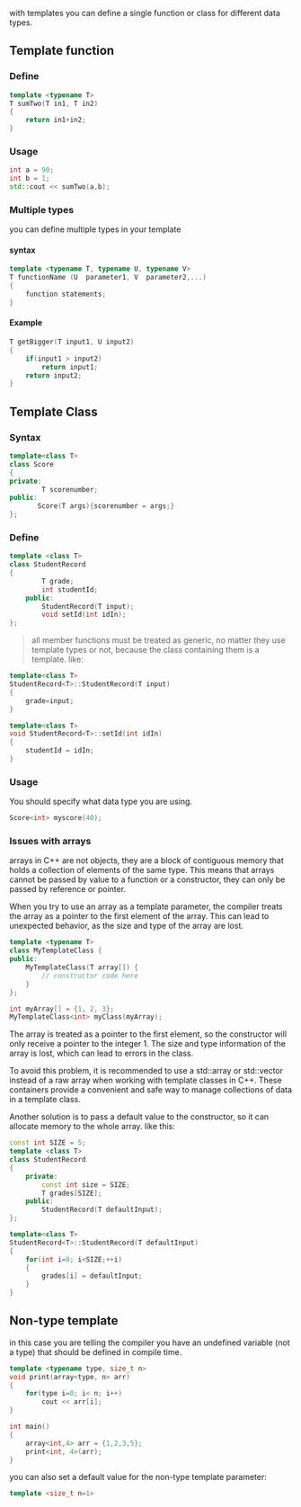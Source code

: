 with templates you can define a single function or class for different data types.
## Template function
### Define
```cpp
template <typename T>
T sumTwo(T in1, T in2)
{
    return in1+in2;
}
```
### Usage
```cpp
int a = 90;
int b = 1; 
std::cout << sumTwo(a,b);
```
### Multiple types
you can define multiple types in your template
#### syntax
```cpp
template <typename T, typename U, typename V>
T functionName (U  parameter1, V  parameter2,...)
{
    function statements;
}

```
#### Example
```cpp
T getBigger(T input1, U input2)
{
    if(input1 > input2)
        return input1;
    return input2;
}
```
## Template Class
### Syntax
```cpp
template<class T>
class Score
{
private:
        T scorenumber;
public:
       Score(T args){scorenumber = args;}
};
```
### Define
```cpp
template <class T>
class StudentRecord
{
        T grade;
        int studentId;
    public:
        StudentRecord(T input);
        void setId(int idIn);
};
```
> all member functions must be treated as generic, no matter they use template types or not, because the class containing them is a template. like:
```cpp
template<class T>
StudentRecord<T>::StudentRecord(T input)
{
    grade=input;
}
```
```cpp
template<class T>
void StudentRecord<T>::setId(int idIn)
{
    studentId = idIn;
}
```
### Usage
You should specify what data type you are using.
```cpp
Score<int> myscore(40);
```
### Issues with arrays
arrays in C++ are not objects, they are a block of contiguous memory that holds a collection of elements of the same type. This means that arrays cannot be passed by value to a function or a constructor, they can only be passed by reference or pointer.

When you try to use an array as a template parameter, the compiler treats the array as a pointer to the first element of the array. This can lead to unexpected behavior, as the size and type of the array are lost.
```cpp
template <typename T>
class MyTemplateClass {
public:
    MyTemplateClass(T array[]) {
        // constructor code here
    }
};
```
```cpp
int myArray[] = {1, 2, 3};
MyTemplateClass<int> myClass(myArray);
```
The array is treated as a pointer to the first element, so the constructor will only receive a pointer to the integer 1. The size and type information of the array is lost, which can lead to errors in the class.

To avoid this problem, it is recommended to use a std::array or std::vector instead of a raw array when working with template classes in C++. These containers provide a convenient and safe way to manage collections of data in a template class.

Another solution is to pass a default value to the constructor, so it can allocate memory to the whole array. like this:
```cpp
const int SIZE = 5;
template <class T>
class StudentRecord
{
    private:
        const int size = SIZE;
        T grades[SIZE];
    public:
        StudentRecord(T defaultInput);
};

template<class T>
StudentRecord<T>::StudentRecord(T defaultInput)
{
    for(int i=0; i<SIZE;++i)
    {
        grades[i] = defaultInput;
    }
}
```
## Non-type template
in this case you are telling the compiler you have an undefined variable (not a type) that should be defined in compile time. 
```cpp
template <typename type, size_t n>
void print(array<type, n> arr)
{
    for(type i=0; i< n; i++)
        cout << arr[i];
}
```
```cpp
int main()
{
    array<int,4> arr = {1,2,3,5};
    print<int, 4>(arr);
}
```
you can also set a default value for the non-type template parameter:
```cpp
template <size_t n=1>
```
